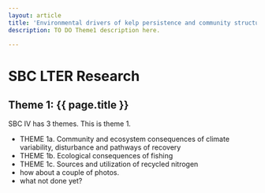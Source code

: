 ```yaml
---
layout: article
title: 'Environmental drivers of kelp persistence and community structure'
description: TO DO Theme1 description here.

---
```


<h1>SBC LTER Research</h1>


<h2>Theme 1: {{ page.title }} </h2>
	
<p>SBC IV has 3 themes. This is theme 1. 


<ul>
<li>THEME 1a. Community and ecosystem consequences of climate variability, disturbance and pathways of recovery</li>
<li>THEME 1b. Ecological consequences of fishing</li>
<li>THEME 1c. Sources and utilization of recycled nitrogen</li>
<li>how about a couple of photos. </li>
<li>what not done yet? </li>
</ul>

</p>

